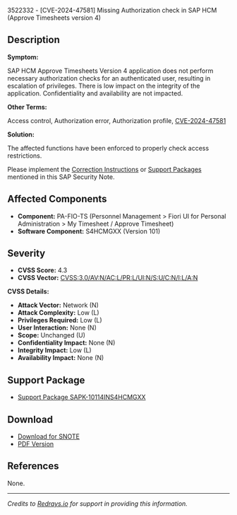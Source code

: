 3522332 - [CVE-2024-47581] Missing Authorization check in SAP HCM (Approve Timesheets version 4)

## Description

**Symptom:**

SAP HCM Approve Timesheets Version 4 application does not perform necessary authorization checks for an authenticated user, resulting in escalation of privileges. There is low impact on the integrity of the application. Confidentiality and availability are not impacted.

**Other Terms:**

Access control, Authorization error, Authorization profile, [CVE-2024-47581](https://www.cve.org/CVERecord?id=CVE-2024-47581)

**Solution:**

The affected functions have been enforced to properly check access restrictions.

Please implement the [Correction Instructions](https://me.sap.com/corrins/0003522332/26817) or [Support Packages](https://me.sap.com/supportpackage/SAPK-10114INS4HCMGXX) mentioned in this SAP Security Note.

## Affected Components

- **Component:** PA-FIO-TS (Personnel Management > Fiori UI for Personal Administration > My Timesheet / Approve Timesheet)
- **Software Component:** S4HCMGXX (Version 101)

## Severity

- **CVSS Score:** 4.3
- **CVSS Vector:** [CVSS:3.0/AV:N/AC:L/PR:L/UI:N/S:U/C:N/I:L/A:N](https://www.first.org/cvss/calculator/3.0#AV:N/AC:L/PR:L/UI:N/S:U/C:N/I:L/A:N)

**CVSS Details:**

- **Attack Vector:** Network (N)
- **Attack Complexity:** Low (L)
- **Privileges Required:** Low (L)
- **User Interaction:** None (N)
- **Scope:** Unchanged (U)
- **Confidentiality Impact:** None (N)
- **Integrity Impact:** Low (L)
- **Availability Impact:** None (N)

## Support Package

- [Support Package SAPK-10114INS4HCMGXX](https://me.sap.com/supportpackage/SAPK-10114INS4HCMGXX)

## Download

- [Download for SNOTE](https://notesdownloads.sap.com/note/0040000001327902024)
- [PDF Version](https://userapps.support.sap.com/sap/support/sfm/notes/print/0003522332?language=en-US&token=960B12D4FFCD860EF6DDD08F007DD854)

## References

None.

---

*Credits to [Redrays.io](https://redrays.io) for support in providing this information.*